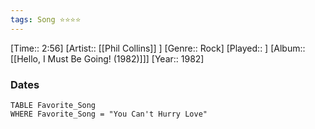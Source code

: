 ```yaml
---
tags: Song ⭐⭐⭐⭐ 
---
```

[Time:: 2:56]
[Artist:: [[Phil Collins]] ]
[Genre:: Rock]
[Played:: ]
[Album:: [[Hello, I Must Be Going! (1982)]]]
[Year:: 1982]
### Dates
````dataview
TABLE Favorite_Song
WHERE Favorite_Song = "You Can't Hurry Love"
````